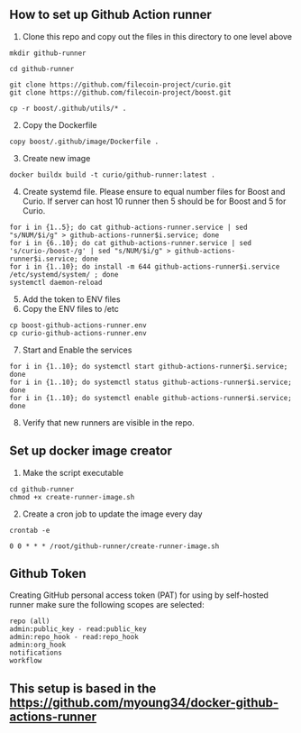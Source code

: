 ## How to set up Github Action runner
1. Clone this repo and copy out the files in this directory to one level above
```shell
mkdir github-runner

cd github-runner

git clone https://github.com/filecoin-project/curio.git
git clone https://github.com/filecoin-project/boost.git

cp -r boost/.github/utils/* .
```
2. Copy the Dockerfile

```shell
copy boost/.github/image/Dockerfile .
```

3. Create new image

```shell
docker buildx build -t curio/github-runner:latest .
```

4. Create systemd file. Please ensure to equal number files for Boost and Curio. If server can host 10 runner then 5 should be for Boost and 5 for Curio.

```shell
for i in {1..5}; do cat github-actions-runner.service | sed "s/NUM/$i/g" > github-actions-runner$i.service; done
for i in {6..10}; do cat github-actions-runner.service | sed 's/curio-/boost-/g' | sed "s/NUM/$i/g" > github-actions-runner$i.service; done
for i in {1..10}; do install -m 644 github-actions-runner$i.service /etc/systemd/system/ ; done
systemctl daemon-reload
```
5. Add the token to ENV files
6. Copy the ENV files to /etc

```shell
cp boost-github-actions-runner.env
cp curio-github-actions-runner.env
```

7. Start and Enable the services
```shell
for i in {1..10}; do systemctl start github-actions-runner$i.service; done
for i in {1..10}; do systemctl status github-actions-runner$i.service; done
for i in {1..10}; do systemctl enable github-actions-runner$i.service; done
```

8. Verify that new runners are visible in the repo.

## Set up docker image creator
1. Make the script executable
```shell
cd github-runner
chmod +x create-runner-image.sh
```
2. Create a cron job to update the image every day
```shell
crontab -e
```

```shell
0 0 * * * /root/github-runner/create-runner-image.sh
```

## Github Token
Creating GitHub personal access token (PAT) for using by self-hosted runner make sure the following scopes are selected:

```text
repo (all)
admin:public_key - read:public_key
admin:repo_hook - read:repo_hook
admin:org_hook
notifications
workflow
```

## This setup is based in the https://github.com/myoung34/docker-github-actions-runner